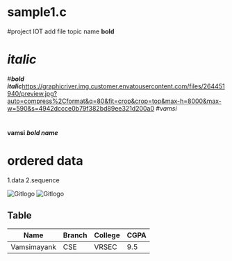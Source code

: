 # sample1.c
#project IOT
  add file
    topic name
    **bold**
   # *italic*
  #***bold italic***https://graphicriver.img.customer.envatousercontent.com/files/264451940/preview.jpg?auto=compress%2Cformat&q=80&fit=crop&crop=top&max-h=8000&max-w=590&s=4942dccce0b79f382bd89ee321d200a0
   #*vamsi*
  #
  **vamsi**
***bold name***
# **ordered data**
1.data
2.sequence


![Gitlogo](https://www.logopik.com/wp-content/uploads/edd/2019/01/Dragon-vector-logo-template.png)
![Gitlogo](https://graphicriver.img.customer.envatousercontent.com/files/264451940/preview.jpg?auto=compress%2Cformat&q=80&fit=crop&crop=top&max-h=8000&max-w=590&s=4942dccce0b79f382bd89ee321d200a0)

## **Table**
|Name|Branch|College|CGPA|
|----|------|-------|----|
|Vamsimayank|CSE|VRSEC|9.5|

